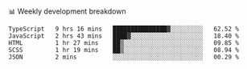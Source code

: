 📊 Weekly development breakdown
<!--START_SECTION:waka-->
```text
TypeScript   9 hrs 16 mins   ███████████████▓░░░░░░░░░   62.52 % 
JavaScript   2 hrs 43 mins   ████▓░░░░░░░░░░░░░░░░░░░░   18.40 % 
HTML         1 hr 27 mins    ██▒░░░░░░░░░░░░░░░░░░░░░░   09.85 % 
SCSS         1 hr 19 mins    ██▒░░░░░░░░░░░░░░░░░░░░░░   08.94 % 
JSON         2 mins          ░░░░░░░░░░░░░░░░░░░░░░░░░   00.29 % 
```
<!--END_SECTION:waka-->
